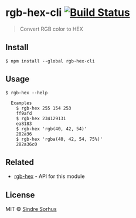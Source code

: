 # rgb-hex-cli [![Build Status](https://travis-ci.org/sindresorhus/rgb-hex-cli.svg?branch=master)](https://travis-ci.org/sindresorhus/rgb-hex-cli)

> Convert RGB color to HEX


## Install

```
$ npm install --global rgb-hex-cli
```


## Usage

```
$ rgb-hex --help

  Examples
    $ rgb-hex 255 154 253
    ff9afd
    $ rgb-hex 234129131
    ea8183
    $ rgb-hex 'rgb(40, 42, 54)'
    282a36
    $ rgb-hex 'rgba(40, 42, 54, 75%)'
    282a36c0
```


## Related

- [rgb-hex](https://github.com/sindresorhus/rgb-hex) - API for this module


## License

MIT © [Sindre Sorhus](https://sindresorhus.com)
